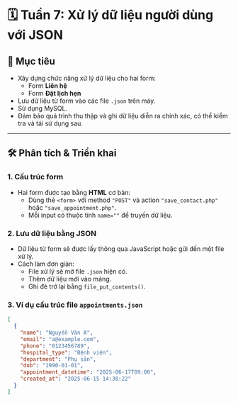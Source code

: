 # 🗓️ Tuần 7: Xử lý dữ liệu người dùng với JSON

## 🎯 Mục tiêu
- Xây dựng chức năng xử lý dữ liệu cho hai form:
  - Form **Liên hệ**
  - Form **Đặt lịch hẹn**
- Lưu dữ liệu từ form vào các file `.json` trên máy.
- Sử dụng MySQL.
- Đảm bảo quá trình thu thập và ghi dữ liệu diễn ra chính xác, có thể kiểm tra và tái sử dụng sau.

---

## 🛠️ Phân tích & Triển khai

### 1. Cấu trúc form
- Hai form được tạo bằng **HTML** cơ bản:
  - Dùng thẻ `<form>` với method `"POST"` và action `"save_contact.php"` hoặc `"save_appointment.php"`.
  - Mỗi input có thuộc tính `name=""` để truyền dữ liệu.

### 2. Lưu dữ liệu bằng JSON
- Dữ liệu từ form sẽ được lấy thông qua JavaScript hoặc gửi đến một file xử lý.
- Cách làm đơn giản:
  - File xử lý sẽ mở file `.json` hiện có.
  - Thêm dữ liệu mới vào mảng.
  - Ghi đè trở lại bằng `file_put_contents()`.

### 3. Ví dụ cấu trúc file `appointments.json`
```json
[
  {
    "name": "Nguyễn Văn A",
    "email": "a@example.com",
    "phone": "0123456789",
    "hospital_type": "Bệnh viện",
    "department": "Phụ sản",
    "dob": "1990-01-01",
    "appointment_datetime": "2025-06-17T09:00",
    "created_at": "2025-06-15 14:30:22"
  }
]

